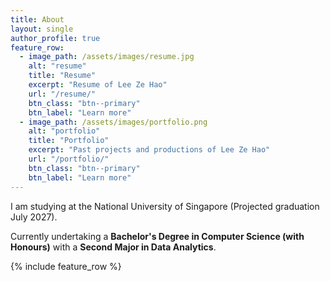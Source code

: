```yaml
---
title: About
layout: single
author_profile: true
feature_row:
  - image_path: /assets/images/resume.jpg
    alt: "resume"
    title: "Resume"
    excerpt: "Resume of Lee Ze Hao"
    url: "/resume/"
    btn_class: "btn--primary"
    btn_label: "Learn more"
  - image_path: /assets/images/portfolio.png
    alt: "portfolio"
    title: "Portfolio"
    excerpt: "Past projects and productions of Lee Ze Hao"
    url: "/portfolio/"
    btn_class: "btn--primary"
    btn_label: "Learn more"
---
```


I am studying at the National University of Singapore (Projected graduation July 2027).        
  
Currently undertaking a **Bachelor's Degree in Computer Science (with Honours)** with a **Second Major in Data Analytics**. 

{% include feature_row %}

